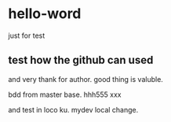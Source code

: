 # hello-word
just for test
## test how the github can used
and very thank for author.
good thing is valuble.

bdd from master base.
hhh555 xxx

and test in loco ku.
mydev local change.

